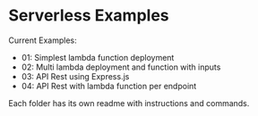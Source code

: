 # Serverless Examples

Current Examples:

- 01: Simplest lambda function deployment
- 02: Multi lambda deployment and function with inputs
- 03: API Rest using Express.js
- 04: API Rest with lambda function per endpoint


Each folder has its own readme with instructions and commands.